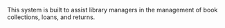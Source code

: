 This system is built to assist library managers in the management of book collections, loans, and returns.
